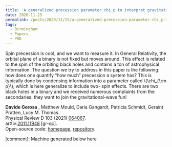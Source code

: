 ```yaml
---
title: 'A generalized precession parameter chi_p to interpret gravitational-wave data'
date: 2020-11-25
permalink: /posts/2020/11/25/a-generalized-precession-parameter-chi_p-to-interpret-gravitational-wave-data
tags:
  - Birmingham
  - Papers
  - PRD
---
```


Spin precession is cool, and we want to measure it. In General Relativity, the orbital plane of a binary is not fixed but moves around. This effect is related to the spin of the orbiting black holes and contains a ton of astrophysical information. The question we try to address in this paper is the following: how does one quantify “how much” precession a system has? This is typically done by condensing information into a parameter called \\(\chi_{\rm p}\\), which is here generalize to include two- spin effects. There are two black holes in a binary and we received numerous complaints from the secondaries: they want to join the gravitational-wave fun!

**Davide Gerosa** , Matthew Mould, Daria Gangardt, Patricia Schmidt, Geraint Pratten, Lucy M. Thomas.  
Physical Review D 103 (2021) [064067](<https://journals.aps.org/prd/abstract/10.1103/PhysRevD.103.064067>).  
arXiv:[2011.11948](<https://arxiv.org/abs/2011.11948>) [gr-qc].  
Open-source code: [homepage](<../../../../../index.html?p=3529>), [repository](<https://github.com/dgerosa/generalizedchip>).

[comment]: Machine generated below here
